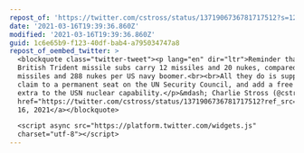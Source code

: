 ```yaml
---
repost_of: 'https://twitter.com/cstross/status/1371906736781717512?s=12'
date: '2021-03-16T19:39:36.860Z'
modified: '2021-03-16T19:39:36.860Z'
guid: 1c6e65b9-f123-40df-bab4-a795034747a8
repost_of_oembed_twitter: >
  <blockquote class="twitter-tweet"><p lang="en" dir="ltr">Reminder that the new
  British Trident missile subs carry 12 missiles and 20 nukes, compared to 24
  missiles and 288 nukes per US navy boomer.<br><br>All they do is support a
  claim to a permanent seat on the UN Security Council, and add a free bolt-on
  extra to the USN nuclear capability.</p>&mdash; Charlie Stross (@cstross) <a
  href="https://twitter.com/cstross/status/1371906736781717512?ref_src=twsrc%5Etfw">March
  16, 2021</a></blockquote>

  <script async src="https://platform.twitter.com/widgets.js"
  charset="utf-8"></script>
---
```

 
